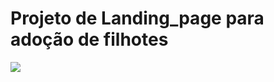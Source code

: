 <h1> Projeto de Landing_page para adoção de filhotes </h1>


<img src ="https://user-images.githubusercontent.com/96260598/169118283-19497b98-ef8b-481d-8e3c-5b05b300f395.gif"/>
